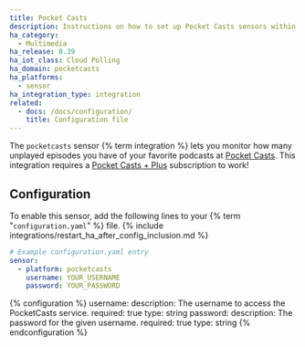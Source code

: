 ```yaml
---
title: Pocket Casts
description: Instructions on how to set up Pocket Casts sensors within Home Assistant.
ha_category:
  - Multimedia
ha_release: 0.39
ha_iot_class: Cloud Polling
ha_domain: pocketcasts
ha_platforms:
  - sensor
ha_integration_type: integration
related:
  - docs: /docs/configuration/
    title: Configuration file
---
```


The `pocketcasts` sensor {% term integration %} lets you monitor how many unplayed episodes you have of your favorite podcasts at [Pocket Casts](https://play.pocketcasts.com/). This integration requires a [Pocket Casts + Plus](https://www.pocketcasts.com/plus/) subscription to work!

## Configuration

To enable this sensor, add the following lines to your {% term "`configuration.yaml`" %} file.
{% include integrations/restart_ha_after_config_inclusion.md %}

```yaml
# Example configuration.yaml entry
sensor:
  - platform: pocketcasts
    username: YOUR_USERNAME
    password: YOUR_PASSWORD
```

{% configuration %}
username:
  description: The username to access the PocketCasts service.
  required: true
  type: string
password:
  description: The password for the given username.
  required: true
  type: string
{% endconfiguration %}
